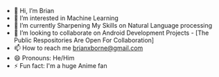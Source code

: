 - 👋 Hi, I’m Brian 
- 👀 I’m interested in Machine Learning
- 🌱 I’m currently Sharpening My Skills on Natural Language processing
- 💞️ I’m looking to collaborate on Android Development Projects - [The Public Respositories Are Open For Collaboration]
- 📫 How to reach me brianxborne@gmail.com
- 😄 Pronouns: He/Him
- ⚡ Fun fact: I'm a huge Anime fan

<!---
BrianxBorne/BrianxBorne is a ✨ special ✨ repository because its `README.md` (this file) appears on your GitHub profile.
You can click the Preview link to take a look at your changes.
--->
